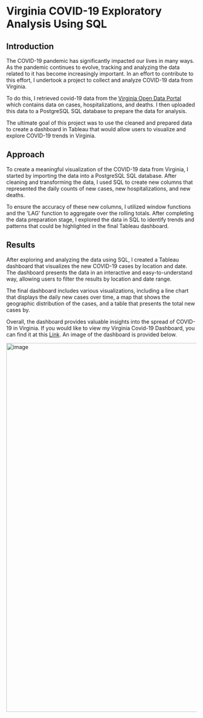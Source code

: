 # Virginia COVID-19 Exploratory Analysis Using SQL

## Introduction

The COVID-19 pandemic has significantly impacted our lives in many ways. As the pandemic continues to evolve, tracking and analyzing the data related to it has become increasingly important. In an effort to contribute to this effort, I undertook a project to collect and analyze COVID-19 data from Virginia.

To do this, I retrieved covid-19 data from the [Virginia Open Data Portal](https://data.virginia.gov/Government/VDH-COVID-19-PublicUseDataset-Cases/bre9-aqqr) which contains data on cases, hospitalizations, and deaths. I then uploaded this data to a PostgreSQL SQL database to prepare the data for analysis.

The ultimate goal of this project was to use the cleaned and prepared data to create a dashboard in Tableau that would allow users to visualize and explore COVID-19 trends in Virginia.


## Approach
To create a meaningful visualization of the COVID-19 data from Virginia, I started by importing the data into a PostgreSQL SQL database. After cleaning and transforming the data, I used SQL to create new columns that represented the daily counts of new cases, new hospitalizations, and new deaths.

To ensure the accuracy of these new columns, I utilized window functions and the 'LAG' function to aggregate over the rolling totals. After completing the data preparation stage, I explored the data in SQL to identify trends and patterns that could be highlighted in the final Tableau dashboard.


## Results
After exploring and analyzing the data using SQL, I created a Tableau dashboard that visualizes the new COVID-19 cases by location and date. The dashboard presents the data in an interactive and easy-to-understand way, allowing users to filter the results by location and date range.

The final dashboard includes various visualizations, including a line chart that displays the daily new cases over time, a map that shows the geographic distribution of the cases, and a table that presents the total new cases by.

Overall, the dashboard provides valuable insights into the spread of COVID-19 in Virginia. If you would like to view my Virginia Covid-19 Dashboard, you can find it at this [Link](https://public.tableau.com/app/profile/liv1257/viz/VirginiaCovid-19Dashboard/Dashboard1). An image of the dashboard is provided below. 


<img width="976" alt="image" src="https://user-images.githubusercontent.com/65142541/233910461-b8bc4074-3abb-4634-9d70-ec62c472914a.png">
